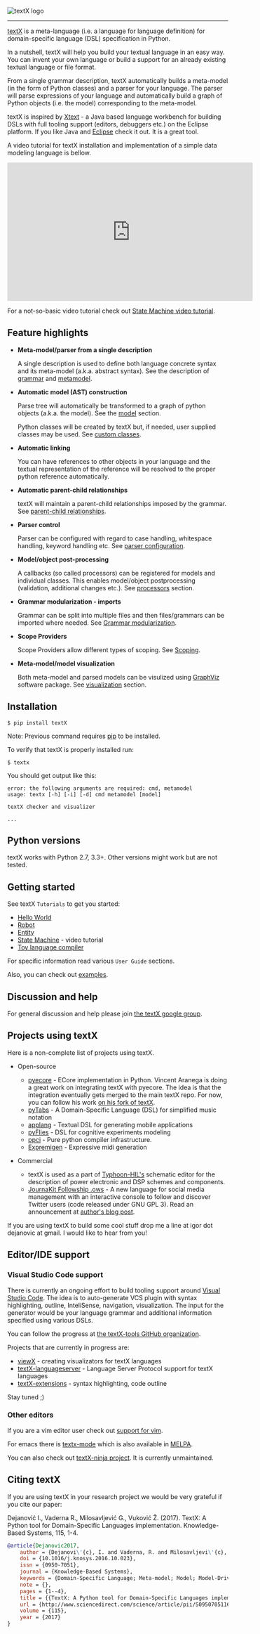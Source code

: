 ![textX logo](images/textX-logo.svg)

---

[textX](https://github.com/igordejanovic/textX) is a meta-language (i.e. a
language for language definition) for domain-specific language (DSL)
specification in Python.

In a nutshell, textX will help you build your textual language in an easy way.
You can invent your own language or build a support for an already existing
textual language or file format.

From a single grammar description, textX automatically builds a meta-model (in
the form of Python classes) and a parser for your language. The parser will
parse expressions of your language and automatically build a graph of Python
objects (i.e. the model) corresponding to the meta-model.

textX is inspired by [Xtext](http://www.eclipse.org/xtext/) - a Java based
language workbench for building DSLs with full tooling support (editors,
debuggers etc.) on the Eclipse platform.  If you like Java and
[Eclipse](http://www.eclipse.org/) check it out. It is a great tool.

A video tutorial for textX installation and implementation of a simple data
modeling language is bellow.

<iframe width="560" height="315" src="https://www.youtube.com/embed/CN2IVtInapo" frameborder="0" allowfullscreen></iframe>

For a not-so-basic video tutorial check out [State Machine video
tutorial](tutorials/state_machine.md).


## Feature highlights

* **Meta-model/parser from a single description**

    A single description is used to define both language concrete syntax and its
    meta-model (a.k.a. abstract syntax). See the description of
    [grammar](grammar.md) and [metamodel](metamodel.md).

* **Automatic model (AST) construction**

    Parse tree will automatically be transformed to a graph of python objects
    (a.k.a. the model). See the [model](model.md) section.

    Python classes will be created by textX but, if needed, user supplied
    classes may be used. See [custom classes](metamodel.md#custom-classes).

* **Automatic linking**

    You can have references to other objects in your language and the textual
    representation of the reference will be resolved to the proper python reference
    automatically.

* **Automatic parent-child relationships**

    textX will maintain a parent-child relationships imposed by the grammar.
    See [parent-child relationships](metamodel.md#parent-child-relationships).

* **Parser control**

    Parser can be configured with regard to case handling, whitespace handling,
    keyword handling etc. See [parser configuration](parser_config.md).


* **Model/object post-processing**

    A callbacks (so called processors) can be registered for models and
    individual classes.  This enables model/object postprocessing (validation,
    additional changes etc.).  See [processors](metamodel.md#processors) section.


* **Grammar modularization - imports**

    Grammar can be split into multiple files and then files/grammars can be
    imported where needed. See [Grammar
    modularization](grammar.md#grammar-modularization).

* **Scope Providers**

    Scope Providers allow different types of scoping. See [Scoping](scoping.md).

* **Meta-model/model visualization**

    Both meta-model and parsed models can be visulized using
    [GraphViz](http://graphviz.org/) software package. See
    [visualization](visualization.md) section.


## Installation

    $ pip install textX

Note: Previous command requires [pip](https://pypi.python.org/pypi/pip) to be
installed.

To verify that textX is properly installed run:

    $ textx

You should get output like this:

    error: the following arguments are required: cmd, metamodel
    usage: textx [-h] [-i] [-d] cmd metamodel [model]

    textX checker and visualizer

    ...

## Python versions

textX works with Python 2.7, 3.3+. Other versions might work but are not
tested.

## Getting started

See textX `Tutorials` to get you started:

- [Hello World](tutorials/hello_world.md)
- [Robot](tutorials/robot.md)
- [Entity](tutorials/entity.md)
- [State Machine](tutorials/state_machine.md) - video tutorial
- [Toy language compiler](tutorials/toylanguage.md)

For specific information read various `User Guide` sections.

Also, you can
check out [examples](https://github.com/igordejanovic/textX/tree/master/examples/).


## Discussion and help

For general discussion and help please
join
[the textX google group](https://groups.google.com/forum/#!forum/textx-talk).


## Projects using textX

Here is a non-complete list of projects using textX.

* Open-source

    - [pyecore](https://github.com/pyecore/pyecore) - ECore implementation in
      Python. Vincent Aranega is doing a great work on integrating textX with
      pyecore. The idea is that the integration eventually gets merged to the
      main textX repo. For now, you can follow his
      work [on his fork of textX](https://github.com/aranega/textX).
    - [pyTabs](https://github.com/E2Music/pyTabs) - A Domain-Specific Language
      (DSL) for simplified music notation
    - [applang](https://github.com/kosanmil/applang) - Textual DSL for
      generating mobile applications
    - [pyFlies](https://github.com/igordejanovic/pyFlies) - DSL for cognitive
      experiments modeling
    - [ppci](http://ppci.readthedocs.io/en/latest/index.html) - Pure python
      compiler infrastructure. 
    - [Expremigen](https://github.com/shimpe/expremigen) -  Expressive midi generation

* Commercial

    - textX is used as a part of [Typhoon-HIL's](https://www.typhoon-hil.com/?utm_campaign=1604_HIL402%20Campaign&utm_content=Igor_github&utm_source=email)
      schematic editor for the description of power electronic and DSP schemes and
      components.
    - [JournaKit Followship .ows](https://journakit.chirale.org/) - A new
      language for social media management with an interactive console to follow
      and discover Twitter users (code released under GNU GPL 3). Read an
      announcement
      at
      [author's blog post](https://chirale.org/2017/09/17/a-new-language-for-social-media-managers-on-twitter/).

If you are using textX to build some cool stuff drop me a line at igor dot
dejanovic at gmail. I would like to hear from you!

## Editor/IDE support

### Visual Studio Code support

There is currently an ongoing effort to build tooling support
around [Visual Studio Code](https://code.visualstudio.com/). The idea is to
auto-generate VCS plugin with syntax highlighting, outline, InteliSense,
navigation, visualization. The input for the generator would be your language
grammar and additional information specified using various DSLs.

You can follow the progress
at [the textX-tools GitHub organization](https://github.com/textX-tools).

Projects that are currently in progress are:

- [viewX](https://github.com/danielkupco/viewX-vscode) - creating visualizators
  for textX languages
- [textX-languageserver](https://github.com/textX-tools/textX-languageserver) -
  Language Server Protocol support for textX languages
- [textX-extensions](https://github.com/textX-tools/textX-extensions) - syntax
  highlighting, code outline

Stay tuned ;)


### Other editors

If you are a vim editor user check
out [support for vim](https://github.com/igordejanovic/textx.vim/).

For emacs there is [textx-mode](https://github.com/novakboskov/textx-mode) which
is also available in [MELPA](https://melpa.org/#/textx-mode).

You can also check
out [textX-ninja project](https://github.com/igordejanovic/textX-ninja). It is
currently unmaintained.


## Citing textX

If you are using textX in your research project we would be very grateful if you
cite our paper:

Dejanović I., Vaderna R., Milosavljević G., Vuković Ž. (2017).
TextX: A Python tool for Domain-Specific Languages implementation.
Knowledge-Based Systems, 115, 1-4.

```bibtex
@article{Dejanovic2017,
	author = {Dejanovi\'{c}, I. and Vaderna, R. and Milosavljevi\'{c}, G. and Vukovi\'{c}, \v{Z}.},
	doi = {10.1016/j.knosys.2016.10.023},
	issn = {0950-7051},
	journal = {Knowledge-Based Systems},
	keywords = {Domain-Specific Language; Meta-model; Model; Model-Driven software development; Parser; Python },
	note = {},
	pages = {1--4},
	title = {{TextX: A Python tool for Domain-Specific Languages implementation}},
	url = {http://www.sciencedirect.com/science/article/pii/S0950705116304178},
	volume = {115},
	year = {2017}
}
```




